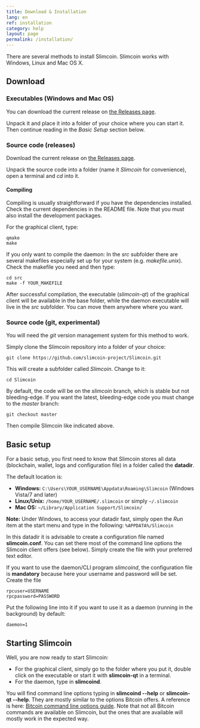 ```yaml
---
title: Download & Installation
lang: en
ref: installation
category: help
layout: page
permalink: /installation/
---
```


There are several methods to install Slimcoin. Slimcoin works with Windows, Linux and Mac OS X.

## Download
### Executables (Windows and Mac OS)

You can download the current release on [the Releases page](https://github.com/slimcoin-project/Slimcoin/releases).

Unpack it and place it into a folder of your choice where you can start it. Then continue reading in the *Basic Setup* section below.

### Source code (releases)

Download the current release on [the Releases page](https://github.com/slimcoin-project/Slimcoin/releases).

Unpack the source code into a folder (name it *Slimcoin* for convenience), open a terminal and *cd* into it.

#### Compiling

Compiling is usually straightforward if you have the dependencies installed. Check the current dependencies in the README file. Note that you must also install the development packages.

For the graphical client, type:

```
qmake
make
```

If you only want to compile the daemon: In the *src* subfolder there are several makefiles especially set up for your system (e.g. *makefile.unix*). Check the makefile you need and then type:

```
cd src
make -f YOUR_MAKEFILE
```

After successful compilation, the executable (*slimcoin-qt*) of the graphical client will be available in the base folder, while the daemon executable will live in the *src* subfolder. You can move them anywhere where you want.


### Source code (git, experimental)

You will need the *git* version management system for this method to work.

Simply clone the Slimcoin repository into a folder of your choice:

```
git clone https://github.com/slimcoin-project/Slimcoin.git
```

This will create a subfolder called *Slimcoin*. Change to it:

```
cd Slimcoin
```

By default, the code will be on the *slimcoin* branch, which is stable but not bleeding-edge. If you want the latest, bleeding-edge code you must change to the *master* branch:

```
git checkout master
```

Then compile Slimcoin like indicated above.

## Basic setup

For a basic setup, you first need to know that Slimcoin stores all data (blockchain, wallet, logs and configuration file) in a folder called the **datadir**.

The default location is:

* **Windows:** `C:\Users\YOUR_USERNAME\Appdata\Roaming\Slimcoin` (Windows Vista/7 and later)
* **Linux/Unix:** `/home/YOUR_USERNAME/.slimcoin` or simply `~/.slimcoin`
* **Mac OS:** `~/Library/Application Support/Slimcoin/`

**Note:** Under Windows, to access your datadir fast, simply open the *Run* item at the start menu and type in the following: `%APPDATA%/Slimcoin`

In this datadir it is advisable to create a configuration file named **slimcoin.conf**. You can set there most of the command line options the Slimcoin client offers (see below). Simply create the file with your preferred text editor.

If you want to use the daemon/CLI program *slimcoind*, the configuration file is **mandatory** because here your username and password will be set. Create the file

```
rpcuser=USERNAME
rpcpassword=PASSWORD
```

Put the following line into it if you want to use it as a daemon (running in the background) by default:

```
daemon=1
```

## Starting Slimcoin

Well, you are now ready to start Slimcoin:

* For the graphical client, simply go to the folder where you put it, double click on the executable or start it with **slimcoin-qt** in a terminal.
* For the daemon, type in **slimcoind**.

You will find command line options typing in **slimcoind --help** or **slimcoin-qt --help**. They are mostly similar to the options Bitcoin offers. A reference is here: [Bitcoin command line options guide](https://en.bitcoin.it/wiki/Running_Bitcoin). Note that not all Bitcoin commands are available on Slimcoin, but the ones that are available will mostly work in the expected way.
